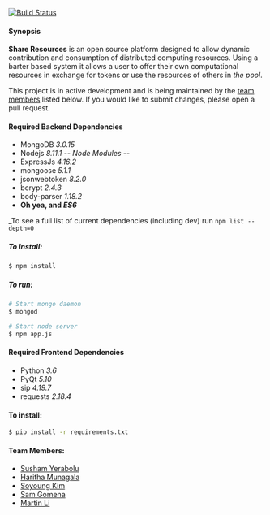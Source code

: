 [![Build Status](https://travis-ci.org/shared-systems/api.svg?branch=master)](https://travis-ci.org/shared-systems/api)

#### Synopsis
**Share Resources** is an open source platform designed to allow 
dynamic contribution and consumption of distributed computing resources.
Using a barter based system it allows a user to offer their own computational 
resources in exchange for tokens or use the resources of others in _the pool_.

This project is in active development and is being maintained by the [team members](#team-members) listed below.
If you would like to submit changes, please open a pull request.

#### Required Backend Dependencies
* MongoDB _3.0.15_
* Nodejs _8.11.1_
_-- Node Modules --_
* ExpressJs _4.16.2_ 
* mongoose _5.1.1_
* jsonwebtoken _8.2.0_
* bcrypt _2.4.3_
* body-parser _1.18.2_
* **Oh yea, and _ES6_**

_To see a full list of current dependencies (including dev) run `npm list --depth=0`

##### To install:
```bash
$ npm install
```

##### To run:
```bash
# Start mongo daemon
$ mongod

# Start node server
$ npm app.js
```

#### Required Frontend Dependencies
* Python _3.6_
* PyQt _5.10_
* sip _4.19.7_
* requests _2.18.4_

#### To install:
```bash
$ pip install -r requirements.txt
```

#### Team Members:
* [Susham Yerabolu](mailto:yerabolu@pdx.edu)
* [Haritha Munagala](mailto:mharitha@pdx.edu)
* [Soyoung Kim](mailto:soyoung@pdx.edu)
* [Sam Gomena](mailto:gomenas@pdx.edu)
* [Martin Li](mailto:xuanzhe@pdx.edu)